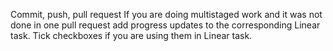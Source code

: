 Commit, push, pull request
If you are doing multistaged work and it was not done in one pull request add progress updates to the corresponding Linear task. Tick checkboxes if you are using them in Linear task. 
